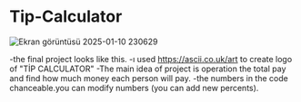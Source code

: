 # Tip-Calculator

![Ekran görüntüsü 2025-01-10 230629](https://github.com/user-attachments/assets/256ca1c6-b29c-4f08-a3c8-dd95f2d80f7e)


-the final project looks like this.
-ı used https://ascii.co.uk/art to create logo of "TİP CALCULATOR" 
-The main idea of project is operation the total pay and find how much money each person will pay.
-the numbers in the code chanceable.you can modify numbers (you can add new percents).



